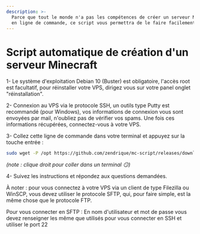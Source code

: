 ```yaml
---
description: >-
  Parce que tout le monde n'a pas les compétences de créer un serveur Minecraft
  en ligne de commande, ce script vous permettra de le faire facilement !
---
```


# Script automatique de création d'un serveur Minecraft

1- Le système d'exploitation Debian 10 \(Buster\) est obligatoire, l'accès root est facultatif, pour réinstaller votre VPS, dirigez vous sur votre panel onglet "réinstallation".

2- Connexion au VPS via le protocole SSH, un outils type Putty est recommandé \(pour Windows\), vos informations de connexion vous sont envoyées par mail, n'oubliez pas de vérifier vos spams. Une fois ces informations récupérées, connectez-vous à votre VPS.

3- Collez cette ligne de commande dans votre terminal et appuyez sur la touche entrée :

```bash
sudo wget -P /opt https://github.com/zendrique/mc-script/releases/download/1.4/boot.sh && sudo bash /opt/boot.sh
```

_\(note : clique droit pour coller dans un terminal :smirk:\)_

4- Suivez les instructions et répondez aux questions demandées.

À noter : pour vous connectez à votre VPS via un client de type Filezilla ou WinSCP, vous devez utiliser le protocole SFTP, qui, pour faire simple, est la même chose que le protocole FTP.

Pour vous connecter en SFTP : En nom d'utilisateur et mot de passe vous devez renseigner les même que utilisés pour vous connecter en SSH et utiliser le port 22

